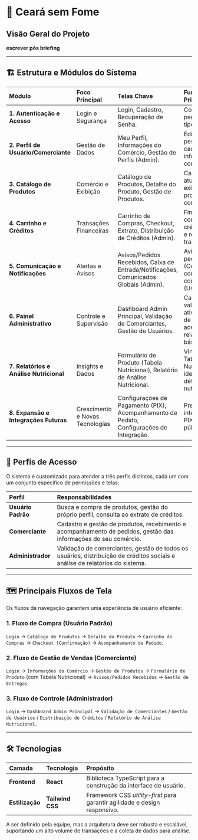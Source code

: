 # 🚀 Ceará sem Fome

## Visão Geral do Projeto

**escrever pós briefing**

---

## 🏗️ Estrutura e Módulos do Sistema

| Módulo | Foco Principal | Telas Chave | Funcionalidade Principal |
| :--- | :--- | :--- | :--- |
| **1. Autenticação e Acesso** | Login e Segurança | Login, Cadastro, Recuperação de Senha. | Controle de permissões por tipo de usuário. |
| **2. Perfil de Usuário/Comerciante** | Gestão de Dados | Meu Perfil, Informações do Comércio, Gestão de Perfis (Admin). | Edição de dados pessoais e cadastro de informações do comércio. |
| **3. Catálogo de Produtos** | Comércio e Exibição | Catálogo de Produtos, Detalhe do Produto, Gestão de Produtos. | Cadastro, atualização e exibição de produtos para compra. |
| **4. Carrinho e Créditos** | Transações Financeiras | Carrinho de Compras, Checkout, Extrato, Distribuição de Créditos (Admin). | Finalização da compra via créditos internos e registro de transações. |
| **5. Comunicação e Notificações** | Alertas e Avisos | Avisos/Pedidos Recebidos, Caixa de Entrada/Notificações, Comunicados Globais (Admin). | Aviso de novos pedidos (Comerciante) e confirmação de compra (Usuário). |
| **6. Painel Administrativo** | Controle e Supervisão | Dashboard Admin Principal, Validação de Comerciantes, Gestão de Usuários. | Cadastro, validação, ativação/bloqueio de usuários e acesso a relatórios básicos. |
| **7. Relatórios e Análise Nutricional** | Insights e Dados | Formulário de Produto (Tabela Nutricional), Relatório de Análise Nutricional. | Vinculação de Tabela Nutricional e identificação de déficits nutricionais. |
| **8. Expansão e Integrações Futuras** | Crescimento e Novas Tecnologias | Configurações de Pagamento (PIX), Acompanhamento de Pedido, Configurações de Integração. | Preparação para integração com PIX, IA e sistemas públicos. |

---

## 👤 Perfis de Acesso

O sistema é customizado para atender a três perfis distintos, cada um com um conjunto específico de permissões e telas:

| Perfil | Responsabilidades |
| :--- | :--- |
| **Usuário Padrão** | Busca e compra de produtos, gestão do próprio perfil, consulta ao extrato de créditos. |
| **Comerciante** | Cadastro e gestão de produtos, recebimento e acompanhamento de pedidos, gestão das informações do seu comércio. |
| **Administrador** | Validação de comerciantes, gestão de todos os usuários, distribuição de créditos sociais e análise de relatórios do sistema. |

---

## 🗺️ Principais Fluxos de Tela

Os fluxos de navegação garantem uma experiência de usuário eficiente:

### 1. Fluxo de Compra (Usuário Padrão)
`Login` → `Catálogo de Produtos` → `Detalhe do Produto` → `Carrinho de Compras` → `Checkout (Confirmação)` → `Acompanhamento de Pedido`.

### 2. Fluxo de Gestão de Vendas (Comerciante)
`Login` → `Informações do Comércio` → `Gestão de Produtos` → `Formulário de Produto` (com Tabela Nutricional) → `Avisos/Pedidos Recebidos` → `Gestão de Entregas`.

### 3. Fluxo de Controle (Administrador)
`Login` → `Dashboard Admin Principal` → `Validação de Comerciantes` / `Gestão de Usuários` / `Distribuição de Créditos` / `Relatório de Análise Nutricional`.

---

## 🛠️ Tecnologias

| Camada | Tecnologia | Propósito |
| :--- | :--- | :--- |
| **Frontend** | **React** | Biblioteca TypeScript para a construção da interface de usuário. |
| **Estilização** | **Tailwind CSS** | Framework CSS *utility-first* para garantir agilidade e design responsivo. |

A ser definido pela equipe, mas a arquitetura deve ser robusta e escalável, suportando um alto volume de transações e a coleta de dados para análise.


